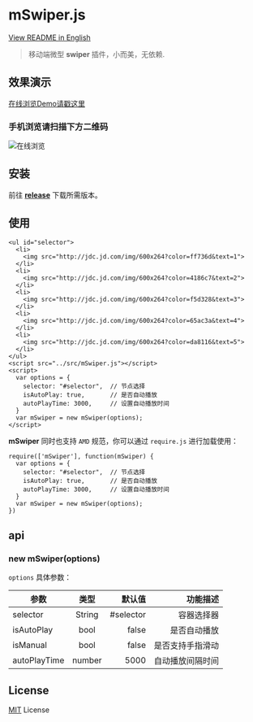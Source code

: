 # mSwiper.js

[View README in English](https://github.com/JohnsenZhou/vue-mobile-starter/blob/master/README_en.md)

> 移动端微型 **swiper** 插件，小而美，无依赖.

## 效果演示
[在线浏览Demo请戳这里](https://johnsenzhou.github.io/mSwiper.js/)
### 手机浏览请扫描下方二维码
![在线浏览](https://raw.githubusercontent.com/JohnsenZhou/NodeApp-Deploy/img/swiper.png)


## 安装
前往 **[release](https://github.com/JohnsenZhou/mSwiper.js/releases)** 下载所需版本。

## 使用

```
<ul id="selector">
  <li>
    <img src="http://jdc.jd.com/img/600x264?color=ff736d&text=1">
  </li>
  <li>
    <img src="http://jdc.jd.com/img/600x264?color=4186c7&text=2">
  </li>
  <li>
    <img src="http://jdc.jd.com/img/600x264?color=f5d328&text=3">
  </li>
  <li>
    <img src="http://jdc.jd.com/img/600x264?color=65ac3a&text=4">
  </li>
  <li>
    <img src="http://jdc.jd.com/img/600x264?color=da8116&text=5">
  </li>
</ul>
<script src="../src/mSwiper.js"></script>
<script>
  var options = {
    selector: "#selector",  // 节点选择
    isAutoPlay: true,       // 是否自动播放
    autoPlayTime: 3000,     // 设置自动播放时间
  }
  var mSwiper = new mSwiper(options);
</script>
```
**mSwiper** 同时也支持 ``AMD`` 规范，你可以通过 ``require.js`` 进行加载使用：

```
require(['mSwiper'], function(mSwiper) {
  var options = {
    selector: "#selector",  // 节点选择
    isAutoPlay: true,       // 是否自动播放
    autoPlayTime: 3000,     // 设置自动播放时间
  }
  var mSwiper = new mSwiper(options);
})
```

## api

### new mSwiper(options)

``options`` 具体参数：

| 参数        | 类型           | 默认值  | 功能描述  |
| ------------- |:-------------:| -----:| -----:|
| selector      | String | #selector | 容器选择器  |
| isAutoPlay      | bool      |   false| 是否自动播放  |
| isManual | bool      |    false | 是否支持手指滑动  |
| autoPlayTime | number      |    5000 | 自动播放间隔时间  |

## License

[MIT](https://github.com/JohnsenZhou/mSwiper.js/blob/master/LICENSE) License
